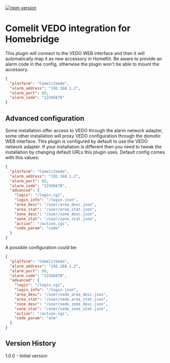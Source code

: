 [![npm version](https://badge.fury.io/js/homebridge-comelit-platform.svg)](https://badge.fury.io/js/homebridge-comelit-platform)

# Comelit VEDO integration for Homebridge

This plugin will connect to the VEDO WEB interface and then it will automatically map it as new accessory in HomeKit.
Be aware to provide an alarm code in the config, otherwise the plugin won't be able to mount the accessory.

```json
{
  "platform": "ComelitVedo",
  "alarm_address": "192.168.1.2",
  "alarm_port": 80,
  "alarm_code": "12345678"
}
```

## Advanced configuration

Some installation offer access to VEDO through the alarm network adapter, some other installation will proxy VEDO
configuration through the domotic WEB interface. This plugin is configured by default to use the VEDO network adapter.
If your installation is different then you need to tweak the installation by changing default URLs this plugin uses.
Default config comes with this values:

```json
{
  "platform": "ComelitVedo",
  "alarm_address": "192.168.1.2",
  "alarm_port": 80,
  "alarm_code": "12345678",
  "advanced": {
    "login": "/login.cgi",
    "login_info": "/login.json",
    "area_desc": "/user/area_desc.json",
    "area_stat": "/user/area_stat.json",
    "zone_desc": "/user/zone_desc.json",
    "zone_stat": "/user/zone_stat.json",
    "action": "/action.cgi",
    "code_param": "code"
  }
}
```

A possible configuration could be:

```json
{
  "platform": "ComelitVedo",
  "alarm_address": "192.168.1.2",
  "alarm_port": 80,
  "alarm_code": "12345678",
  "advanced": {
    "login": "/login.cgi",
    "login_info": "/login.json",
    "area_desc": "/user/vedo_area_desc.json",
    "area_stat": "/user/vedo_area_stat.json",
    "zone_desc": "/user/vedo_zone_desc.json",
    "zone_stat": "/user/vedo_zone_stat.json",
    "action": "/action.cgi",
    "code_param": "alm"
  }
}
```

## Version History

1.0.0 - Initial version
